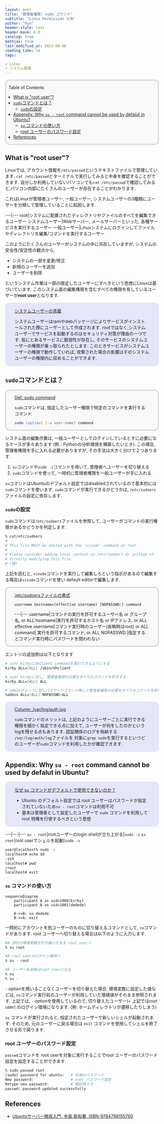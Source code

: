 ```yaml
---
layout: post
title: "管理者権限: sudo コマンド"
subtitle: "Linux Permission 3/N"
author: "Ryo"
header-style: text
header-mask: 0.0
catelog: true
mathjax: true
last_modified_at: 2023-08-08
reading_time: 10
tags:

- Linux
- システム管理
---
```


<div style='border-radius: 1em; border-style:solid; border-color:#D3D3D3; background-color:#F8F8F8'>

<p class="h4">&nbsp;&nbsp;Table of Contents</p>

<!-- START doctoc generated TOC please keep comment here to allow auto update -->
<!-- DON'T EDIT THIS SECTION, INSTEAD RE-RUN doctoc TO UPDATE -->

- [What is "root user"?](#what-is-root-user)
- [`sudo`コマンドとは？](#sudo%E3%82%B3%E3%83%9E%E3%83%B3%E3%83%89%E3%81%A8%E3%81%AF)
  - [`sudo`の設定](#sudo%E3%81%AE%E8%A8%AD%E5%AE%9A)
- [Appendix: Why `su - root` command cannot be used by defalut in Ubuntu?](#appendix-why-su---root-command-cannot-be-used-by-defalut-in-ubuntu)
  - [`su` コマンドの使い方](#su-%E3%82%B3%E3%83%9E%E3%83%B3%E3%83%89%E3%81%AE%E4%BD%BF%E3%81%84%E6%96%B9)
  - [root ユーザーのパスワード設定](#root-%E3%83%A6%E3%83%BC%E3%82%B6%E3%83%BC%E3%81%AE%E3%83%91%E3%82%B9%E3%83%AF%E3%83%BC%E3%83%89%E8%A8%AD%E5%AE%9A)
- [References](#references)

<!-- END doctoc generated TOC please keep comment here to allow auto update -->


</div>

## What is "root user"?

Linuxでは, アカウント情報を`/etc/passwd`というテキストファイルで管理しています. `cat /etc/passwd`とターミナルで実行してみると中身を確認することができます. 自分しか利用していないパソコンでも`cat /etc/passwd`で確認してみると,パソコン内部にたくさんのユーザーが存在することがわかります.

これはLinuxが管理者ユーザー, 一般ユーザー, システムユーザーの3種類にユーザーを分類して管理していることに起因します. 

---|---
root|システムに配置されたディレクトリやファイルのすべてを編集できるユーザー
システムユーザー|Webサーバー, メールサーバーといった, 各種サービスを実行するユーザー
一般ユーザー|Linuxシステムにログインしてファイルやディレクトリを編集/コマンドを実行するユーザー

このようにたくさんのユーザーがシステムの中に共存していますが, システムの安全性/安定性の観点から, 

- システムの一部を変更/修正
- 新規のユーザーを追加
- ユーザーを削除

というシステム作業は一部の限定したユーザーにすべきという思想にLinuxは基づいています.
このシステム面の編集権限を含むすべての権限を有しているユーザーが**root user**となります.

<div style='padding-left: 2em; padding-right: 2em; border-radius: 1em; border-style:solid; border-color:#e6e6fa; background-color:#e6e6fa'>
<p class="h4"><ins>システムユーザーの意義</ins></p>

システムユーザーはrpmやdebパッケージによりサービスがインストールされた際にユーザーとして作成されます. 
rootではなく,システムユーザーでサービスを起動するのはセキュリティ対策が理由の一つです. 
仮にとあるサービスに脆弱性が存在し, そのサービスのシステムユーザーの権限が乗っ取られたとします. 
このときサービスがシステムユーザーの権限で動作していれば, 攻撃された場合の影響はそのシステムユーザーの権限内に収めることができます.

</div>


## `sudo`コマンドとは？

<div style='padding-left: 2em; padding-right: 2em; border-radius: 1em; border-style:solid; border-color:#D3D3D3; background-color:#F8F8F8'>
<p class="h4"><ins>Def: sudo command</ins></p>

`sudo`コマンドは, 指定したユーザー権限で特定のコマンドを実行するコマンド

```zsh
sudo [option] [-u user-name] command
```

</div>


システム面の編集作業は, 一般ユーザーとしてログインしているときに必要になるケースが多々あります
(例：Pythonの分析環境を構築したいとき).
この場合, 管理者権限を手に入れる必要がありますが, その手法は大きく分けて２つあります.

1. `su`コマンドや`sudo -i`コマンドを用いて, 管理者へユーザーを切り替える
2. `sudo`コマンドを使って, 一時的に管理者権限を一般ユーザーが手に入れる

`su`コマンドはUbuntuのデフォルト設定ではdisabledされているので基本的には`sudo`コマンドを使います.
`sudo`コマンドが実行できるかどうかは, `/etc/sudoers`ファイルの設定に依存します.

### `sudo`の設定

`sudo`コマンドは`/etc/sudoers`ファイルを参照して, ユーザーがコマンドの実行権限があるかどうかを判定します.

```zsh
% cat/etc/sudoers
#
# This file MUST be edited with the 'visudo' command as root.
#
# Please consider adding local content in /etc/sudoers.d/ instead of
# directly modifying this file.
# (略)
```

上記を読むと, `visudo`コマンドを実行して編集しろという指示があるので編集する場合は`visudo`コマンドを使い
default editorで編集します.

<div style='padding-left: 2em; padding-right: 2em; border-radius: 1em; border-style:solid; border-color:#D3D3D3; background-color:#F8F8F8'>
<p class="h4"><ins>/etc/sudoersファイルの書式</ins></p>

```
username hostname=(effective username) [NOPASSWD:] command
```

---|---
username|コマンドの実行を許可するユーザー名 or グループ名, or ALL
hostname|実行を許可するホスト名 or IPアドレス, or ALL
effective username|コマンド実行時のユーザー(省略時はroot) or ALL
command| 実行を許可するコマンド, or ALL
NOPASSWD:|指定するとコマンド実行時にパスワードを問われない

</div>

エントリの追加例は以下となります

```zsh
# user kirbyにdhclient commandを実行できるようにする
kirby ALL=(ALL) /sbin/dhclient

# user kirbyに対し, 管理者権限が必要なすべてのコマンドを許可する
kirby ALL=(ALL) ALL

# adminグループに対しパスワードコマンド無しで管理者権限が必要なすべてのコマンドを許可する
%admin ALL=(ALL) NOPASSWD:ALL
```

<div style='padding-left: 2em; padding-right: 2em; border-radius: 1em; border-style:solid; border-color:#e6e6fa; background-color:#e6e6fa'>
<p class="h4"><ins>Column: /var/log/auth.log</ins></p>

`sudo`コマンドのメリットは, 上記のようにユーザーごとに実行できる権限を細かく指定できる点に加えて, 
ユーザーが何をしたのかというlogを残せる点もあります. 認証関係のログを格納する `/var/log/auth/log`ファイルを
対象に`grep sudo`を実行するといつどのユーザーが`sudo`コマンドを利用したかが確認できます.

</div>


## Appendix: Why `su - root` command cannot be used by defalut in Ubuntu?

<div style='padding-left: 2em; padding-right: 2em; border-radius: 1em; border-style:solid; border-color:#e6e6fa; background-color:#e6e6fa'>
<p class="h4"><ins>なぜ su コマンドがデフォルトで使用できないのか？</ins></p>

- Ubuntu のデフォルト設定では root ユーザーはパスワードが設定されていないため`su - root`コマンドは利用不可
- 基本は管理者として設定したユーザーで `sudo` コマンドを利用して root 特権を行使するべきという思想

</div>

---|---|---
`su - root`|rootユーザーのlogin shellが立ち上がる|`sudo -i`
`su root`|root userでシェルを起動|`sudo -s`

```zsh
user@localhost% sudo -i
localhost# echo $0
-zsh
localhost# pwd
/root
localhost# exit
```

### `su` コマンドの使い方

```mermaid
sequenceDiagram
    participant A as uid=1000(kirby)
    participant B as uid=1001(dedede)

    A->>B: su dedede
    B->>A: exit
```

一時的にアカウントを別ユーザーのものに切り替えるコマンドとして, `su`コマンドがあります.
root ユーザーへ切り替える場合は以下のように入力します.

```zsh
## 現在の環境変数を引き継いだまま root userへ
% su root

## root userのログイン環境へ
% su - root

## ユーザー名省略はroot userになる
% su
% su -
```

`-` optionを用いることなくユーザーを切り替えた場合, 環境変数に設定した値などは, 
`su`コマンド実行前のユーザーが利用していた環境値がそのまま参照されます. 
上記では, `-` optionを使用しているので, 切り替えたユーザー(= 上記ではroot user)
のログイン環境になります. (例: ホームディレクトリが遷移したりしまう)

`su` コマンドが実行されると, 指定されたユーザーで新しいシェルが起動されます. そのため,
元のユーザーに戻る場合は `exit` コマンドを使用してシェルを終了させる形で戻ります.


### root ユーザーのパスワード設定

`passwd`コマンドを root userを対象に実行することでroot ユーザーのパスワード設定を設定することができます

```zsh
% sudo passwd root
[sudo] password for ubuntu:   # 自身のパスワード
New password:                 # root パスワード設定
Retype new password:          # 確認再入力
passwd: password updated successfully
```

References
---------------

- [Ubuntuサーバー徹底入門, 中島 能和著, ISBN-9784798155760](https://www.shoeisha.co.jp/book/detail/9784798155760)
